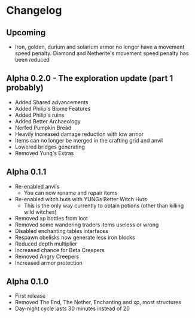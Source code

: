 # Changelog

## Upcoming
* Iron, golden, durium and solarium armor no longer have a movement speed penalty. Diamond and Netherite's movement speed penalty has been reduced

## Alpha 0.2.0 - The exploration update (part 1 probably)
* Added Shared advancements
* Added Philip's Biome Features
* Added Philip's ruins
* Added Better Archaeology
* Nerfed Pumpkin Bread
* Heavily increased damage reduction with low armor
* Items can no longer be merged in the crafting grid and anvil
* Lowered bridges generating
* Removed Yung's Extras

## Alpha 0.1.1
* Re-enabled anvils
    * You can now rename and repair items
* Re-enabled witch huts with YUNGs Better Witch Huts
    * This is the only way currently to obtain potions (other than killing wild witches)
* Removed xp bottles from loot
* Removed some wandering traders items useless or wrong
* Disabled enchanting tables interfaces
* Respawn obelisks now generate less iron blocks
* Reduced depth multiplier
* Increased chance for Beta Creepers
* Removed Angry Creepers
* Increased armor protection

## Alpha 0.1.0
* First release
* Removed The End, The Nether, Enchanting and xp, most structures
* Day-night cycle lasts 30 minutes instead of 20